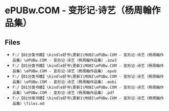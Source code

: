 # ePUBw.COM - 变形记·诗艺（杨周翰作品集）

## Files

- `F:/【01分类书籍】\kindle好书\更新1\MOBI\ePUBw.COM - 变形记·诗艺（杨周翰作品集）\ePUBw.COM - 变形记·诗艺（杨周翰作品集）.azw3`
- `F:/【01分类书籍】\kindle好书\更新1\MOBI\ePUBw.COM - 变形记·诗艺（杨周翰作品集）\ePUBw.COM - 变形记·诗艺（杨周翰作品集）.epub`
- `F:/【01分类书籍】\kindle好书\更新1\MOBI\ePUBw.COM - 变形记·诗艺（杨周翰作品集）\ePUBw.COM - 变形记·诗艺（杨周翰作品集）.mobi`
- `F:/【01分类书籍】\kindle好书\更新1\MOBI\ePUBw.COM - 变形记·诗艺（杨周翰作品集）\ePUBw.COM - 变形记·诗艺（杨周翰作品集）.pdf`
- `F:/【01分类书籍】\kindle好书\更新1\MOBI\ePUBw.COM - 变形记·诗艺（杨周翰作品集）\files.md`

